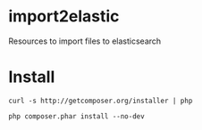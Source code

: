 # import2elastic
Resources to import files to elasticsearch

# Install

    curl -s http://getcomposer.org/installer | php

    php composer.phar install --no-dev
